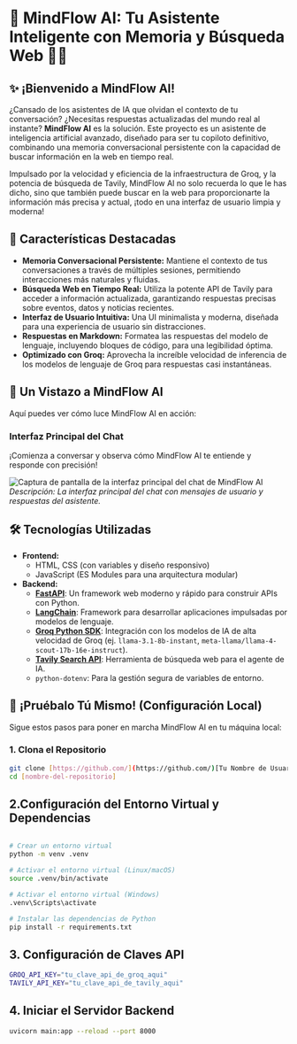 # 🚀 MindFlow AI: Tu Asistente Inteligente con Memoria y Búsqueda Web 🧠🌐

## ✨ ¡Bienvenido a MindFlow AI!

¿Cansado de los asistentes de IA que olvidan el contexto de tu conversación? ¿Necesitas respuestas actualizadas del mundo real al instante? **MindFlow AI** es la solución. Este proyecto es un asistente de inteligencia artificial avanzado, diseñado para ser tu copiloto definitivo, combinando una memoria conversacional persistente con la capacidad de buscar información en la web en tiempo real.

Impulsado por la velocidad y eficiencia de la infraestructura de Groq, y la potencia de búsqueda de Tavily, MindFlow AI no solo recuerda lo que le has dicho, sino que también puede buscar en la web para proporcionarte la información más precisa y actual, ¡todo en una interfaz de usuario limpia y moderna!

## 🌟 Características Destacadas

* **Memoria Conversacional Persistente:** Mantiene el contexto de tus conversaciones a través de múltiples sesiones, permitiendo interacciones más naturales y fluidas.
* **Búsqueda Web en Tiempo Real:** Utiliza la potente API de Tavily para acceder a información actualizada, garantizando respuestas precisas sobre eventos, datos y noticias recientes.
* **Interfaz de Usuario Intuitiva:** Una UI minimalista y moderna, diseñada para una experiencia de usuario sin distracciones.
* **Respuestas en Markdown:** Formatea las respuestas del modelo de lenguaje, incluyendo bloques de código, para una legibilidad óptima.
* **Optimizado con Groq:** Aprovecha la increíble velocidad de inferencia de los modelos de lenguaje de Groq para respuestas casi instantáneas.

## 📸 Un Vistazo a MindFlow AI

Aquí puedes ver cómo luce MindFlow AI en acción:

### Interfaz Principal del Chat

¡Comienza a conversar y observa cómo MindFlow AI te entiende y responde con precisión!

![Captura de pantalla de la interfaz principal del chat de MindFlow AI](assets/images/ChatUI-Agent.png)
_Descripción: La interfaz principal del chat con mensajes de usuario y respuestas del asistente._


## 🛠️ Tecnologías Utilizadas

* **Frontend:**
    * HTML, CSS (con variables y diseño responsivo)
    * JavaScript (ES Modules para una arquitectura modular)
* **Backend:**
    * [**FastAPI**](https://fastapi.tiangolo.com/): Un framework web moderno y rápido para construir APIs con Python.
    * [**LangChain**](https://www.langchain.com/): Framework para desarrollar aplicaciones impulsadas por modelos de lenguaje.
    * [**Groq Python SDK**](https://console.groq.com/docs/api-reference): Integración con los modelos de IA de alta velocidad de Groq (ej. `llama-3.1-8b-instant`, `meta-llama/llama-4-scout-17b-16e-instruct`).
    * [**Tavily Search API**](https://tavily.com/): Herramienta de búsqueda web para el agente de IA.
    * `python-dotenv`: Para la gestión segura de variables de entorno.

## 🚀 ¡Pruébalo Tú Mismo! (Configuración Local)

Sigue estos pasos para poner en marcha MindFlow AI en tu máquina local:

### 1. Clona el Repositorio

```bash
git clone [https://github.com/](https://github.com/)[Tu Nombre de Usuario/Organización]/[nombre-del-repositorio].git
cd [nombre-del-repositorio]
```

## 2.Configuración del Entorno Virtual y Dependencias

```bash

# Crear un entorno virtual
python -m venv .venv

# Activar el entorno virtual (Linux/macOS)
source .venv/bin/activate

# Activar el entorno virtual (Windows)
.venv\Scripts\activate

# Instalar las dependencias de Python
pip install -r requirements.txt
```

## 3. Configuración de Claves API

```bash
GROQ_API_KEY="tu_clave_api_de_groq_aqui"
TAVILY_API_KEY="tu_clave_api_de_tavily_aqui"
```

## 4. Iniciar el Servidor Backend

```bash
uvicorn main:app --reload --port 8000
```